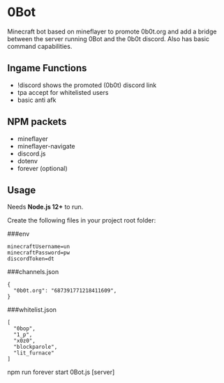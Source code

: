 # 0Bot

Minecraft bot based on mineflayer to promote 0b0t.org and add a bridge between the server running 0Bot and the 0b0t discord. Also has basic command capabilities.

## Ingame Functions

- !discord shows the promoted (0b0t) discord link
- tpa accept for whitelisted users
- basic anti afk

## NPM packets

- mineflayer
- mineflayer-navigate
- discord.js
- dotenv
- forever (optional)

## Usage

Needs **Node.js 12+** to run.

Create the following files in your project root folder:

###env

	minecraftUsername=un
	minecraftPassword=pw
	discordToken=dt

###channels.json

	{
	  "0b0t.org": "687391771218411609",
	}

###whitelist.json

	[
	  "0bop",
	  "1_p",
	  "x0z0",
	  "blockparole",
	  "lit_furnace"
	]

npm run forever start 0Bot.js [server]
